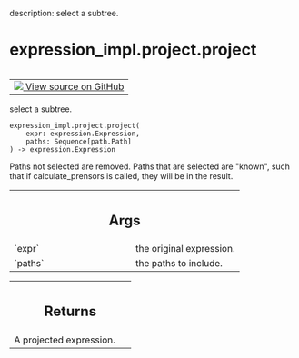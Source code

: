 description: select a subtree.

<div itemscope itemtype="http://developers.google.com/ReferenceObject">
<meta itemprop="name" content="expression_impl.project.project" />
<meta itemprop="path" content="Stable" />
</div>

# expression_impl.project.project

<!-- Insert buttons and diff -->

<table class="tfo-notebook-buttons tfo-api nocontent" align="left">
<td>
  <a target="_blank" href="https://github.com/google/struct2tensor/blob/master/struct2tensor/expression_impl/project.py#L40-L59">
    <img src="https://www.tensorflow.org/images/GitHub-Mark-32px.png" />
    View source on GitHub
  </a>
</td>
</table>



select a subtree.

<pre class="devsite-click-to-copy prettyprint lang-py tfo-signature-link">
<code>expression_impl.project.project(
    expr: expression.Expression,
    paths: Sequence[path.Path]
) -> expression.Expression
</code></pre>



<!-- Placeholder for "Used in" -->

Paths not selected are removed.
Paths that are selected are "known", such that if calculate_prensors is
called, they will be in the result.

<!-- Tabular view -->
 <table class="responsive fixed orange">
<colgroup><col width="214px"><col></colgroup>
<tr><th colspan="2"><h2 class="add-link">Args</h2></th></tr>

<tr>
<td>
`expr`
</td>
<td>
the original expression.
</td>
</tr><tr>
<td>
`paths`
</td>
<td>
the paths to include.
</td>
</tr>
</table>



<!-- Tabular view -->
 <table class="responsive fixed orange">
<colgroup><col width="214px"><col></colgroup>
<tr><th colspan="2"><h2 class="add-link">Returns</h2></th></tr>
<tr class="alt">
<td colspan="2">
A projected expression.
</td>
</tr>

</table>
